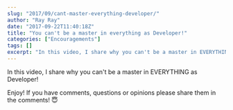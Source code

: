 ```yaml
---
slug: "2017/09/cant-master-everything-developer/"
author: "Ray Ray"
date: "2017-09-22T11:40:18Z"
title: "You can't be a master in everything as Developer!"
categories: ["Encouragements"]
tags: []
excerpt: "In this video, I share why you can't be a master in EVERYTHING as Developer!Enjoy! If you have comm..."
---
```


In this video, I share why you can't be a master in EVERYTHING as Developer!

Enjoy! If you have comments, questions or opinions please share them in the comments! 😇

<Youtube url="https://www.youtube.com/watch?v=NCZfyNoMMPY" />